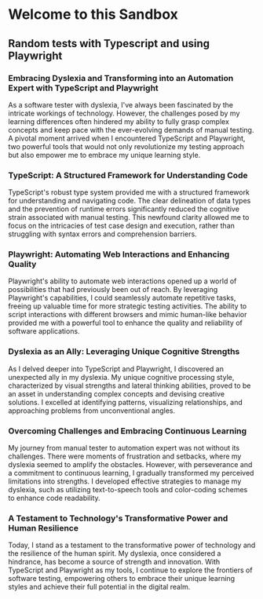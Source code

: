 # Welcome to this Sandbox

## Random tests with Typescript and using Playwright

### Embracing Dyslexia and Transforming into an Automation Expert with TypeScript and Playwright

As a software tester with dyslexia, I've always been fascinated by the intricate workings of technology. However, the challenges posed by my learning differences often hindered my ability to fully grasp complex concepts and keep pace with the ever-evolving demands of manual testing. A pivotal moment arrived when I encountered TypeScript and Playwright, two powerful tools that would not only revolutionize my testing approach but also empower me to embrace my unique learning style.

### TypeScript: A Structured Framework for Understanding Code

TypeScript's robust type system provided me with a structured framework for understanding and navigating code. The clear delineation of data types and the prevention of runtime errors significantly reduced the cognitive strain associated with manual testing. This newfound clarity allowed me to focus on the intricacies of test case design and execution, rather than struggling with syntax errors and comprehension barriers.

### Playwright: Automating Web Interactions and Enhancing Quality

Playwright's ability to automate web interactions opened up a world of possibilities that had previously been out of reach. By leveraging Playwright's capabilities, I could seamlessly automate repetitive tasks, freeing up valuable time for more strategic testing activities. The ability to script interactions with different browsers and mimic human-like behavior provided me with a powerful tool to enhance the quality and reliability of software applications.

### Dyslexia as an Ally: Leveraging Unique Cognitive Strengths

As I delved deeper into TypeScript and Playwright, I discovered an unexpected ally in my dyslexia. My unique cognitive processing style, characterized by visual strengths and lateral thinking abilities, proved to be an asset in understanding complex concepts and devising creative solutions. I excelled at identifying patterns, visualizing relationships, and approaching problems from unconventional angles.

### Overcoming Challenges and Embracing Continuous Learning

My journey from manual tester to automation expert was not without its challenges. There were moments of frustration and setbacks, where my dyslexia seemed to amplify the obstacles. However, with perseverance and a commitment to continuous learning, I gradually transformed my perceived limitations into strengths. I developed effective strategies to manage my dyslexia, such as utilizing text-to-speech tools and color-coding schemes to enhance code readability.

### A Testament to Technology's Transformative Power and Human Resilience

Today, I stand as a testament to the transformative power of technology and the resilience of the human spirit. My dyslexia, once considered a hindrance, has become a source of strength and innovation. With TypeScript and Playwright as my tools, I continue to explore the frontiers of software testing, empowering others to embrace their unique learning styles and achieve their full potential in the digital realm.
